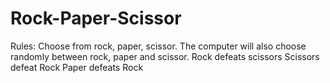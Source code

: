 # Rock-Paper-Scissor
Rules:
Choose from rock, paper, scissor. The computer will also choose randomly between rock, paper and scissor.
Rock defeats scissors
Scissors defeat Rock
Paper defeats Rock
